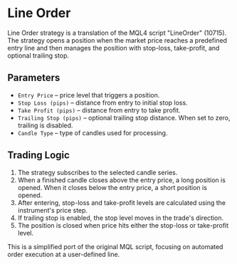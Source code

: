 # Line Order

Line Order strategy is a translation of the MQL4 script "LineOrder" (10715). The strategy opens a position when the market price reaches a predefined entry line and then manages the position with stop-loss, take-profit, and optional trailing stop.

## Parameters

- `Entry Price` – price level that triggers a position.
- `Stop Loss (pips)` – distance from entry to initial stop loss.
- `Take Profit (pips)` – distance from entry to take profit.
- `Trailing Stop (pips)` – optional trailing stop distance. When set to zero, trailing is disabled.
- `Candle Type` – type of candles used for processing.

## Trading Logic

1. The strategy subscribes to the selected candle series.
2. When a finished candle closes above the entry price, a long position is opened. When it closes below the entry price, a short position is opened.
3. After entering, stop-loss and take-profit levels are calculated using the instrument's price step.
4. If trailing stop is enabled, the stop level moves in the trade's direction.
5. The position is closed when price hits either the stop-loss or take-profit level.

This is a simplified port of the original MQL script, focusing on automated order execution at a user-defined line.
